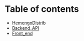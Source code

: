 # Table of contents

* [HemengoDistrib](README.md)
* [Backend\_API](<README (1).md>)
* [Front\_end](frontend.md)
